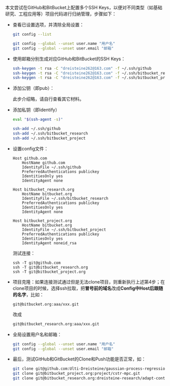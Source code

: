 本文尝试在GitHub和BitBucket上配置多个SSH Keys，以便对不同类型（如基础研究、工程应用等）项目代码进行归纳管理，步骤如下：

- 查看已设置选项，并清除全局设置：
  
  ```bash
  git config --list
  ```
  
  ```bash
  git config --global --unset user.name "用户名"
  git config --global --unset user.email "邮箱"
  ```

- 使用邮箱分别生成对应GitHub和BitBucket的SSH Keys：
  
  ```bash
  ssh-keygen -t rsa -C "dreisteine262@163.com" -f ~/.ssh/github
  ssh-keygen -t rsa -C "dreisteine262@163.com" -f ~/.ssh/bitbucket_research
  ssh-keygen -t rsa -C "dreisteine262@163.com" -f ~/.ssh/bitbucket_project
  ```

- 添加公钥（即pub）：
  
  此步介绍略，请自行查看其它材料。

- 添加私钥（即identify）
  
  ```bash
  eval "$(ssh-agent -s)"
  ```
  
  ```bash
  ssh-add ~/.ssh/github
  ssh-add ~/.ssh/bitbucket_research
  ssh-add ~/.ssh/bitbucket_project
  ```

- 设置config文件：
  
  ```textile
  Host github.com
      HostName github.com
      IdentityFile ~/.ssh/github
      PreferredAuthentications publickey
      IdentitiesOnly yes
      IdentityAgent none
  
  Host bitbucket_research.org
      HostName bitbucket.org
      IdentityFile ~/.ssh/bitbucket_research
      PreferredAuthentications publickey
      IdentitiesOnly yes
      IdentityAgent none
  
  Host bitbucket_project.org
      HostName bitbucket.org
      IdentityFile ~/.ssh/bitbucket_project
      PreferredAuthentications publickey
      IdentitiesOnly yes
      IdentityAgent noneid_rsa
  ```
  
  测试连接：
  
  ```git
  ssh -T git@github.com
  ssh -T git@bitbucket_research.org
  ssh -T git@bitbucket_project.org
  ```

- 项目克隆：如果连接测试通过但是无法clone项目，则重新执行上述第4步；在clone项目的时候，选择ssh拉取，把**冒号前的域名**改成**Config中Host后跟随的名字**，比如：
  
  ```git
  git@bitbucket.org:aaa/xxx.git
  ```
  
  改成
  
  ```bash
  git@bitbucket_research.org:aaa/xxx.git
  ```

- 全局设置用户名和邮箱：
  
  ```bash
  git config --global --unset user.name "用户名"
  git config --global --unset user.email "邮箱"
  ```

- 最后，测试GitHub和GitBucket的Clone和Push功能是否正常，如：
  
  ```bash
  git clone git@github.com:Ulti-Dreisteine/gaussian-process-regression.git
  git clone git@bitbucket_project.org:project/cstr-mpc.git
  git clone git@bitbucket_research.org:dreisteine-research/adapt-control-tutorial.git
  ```
